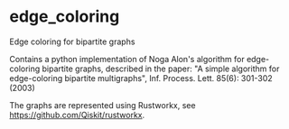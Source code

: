# edge_coloring
Edge coloring for bipartite graphs

Contains a python implementation of Noga Alon's algorithm for edge-coloring bipartite graphs, described in 
the paper: "A simple algorithm for edge-coloring bipartite multigraphs", Inf. Process. Lett. 85(6): 301-302 (2003)

The graphs are represented using Rustworkx, see https://github.com/Qiskit/rustworkx.

